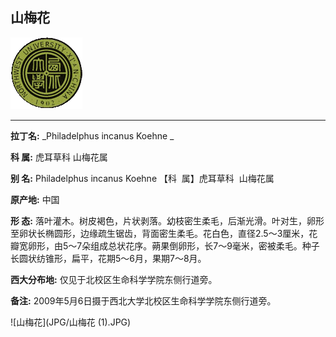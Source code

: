 ## 山梅花

![西北大学校园网络植物志](JPG/nwu.gif)

---

**拉丁名:**  _Philadelphus incanus Koehne _

**科 属:** 虎耳草科 山梅花属

**别 名:** Philadelphus incanus Koehne 
【科  属】虎耳草科  山梅花属

**原产地:** 中国

**形  态:** 落叶灌木。树皮褐色，片状剥落。幼枝密生柔毛，后渐光滑。叶对生，卵形至卵状长椭圆形，边缘疏生锯齿，背面密生柔毛。花白色，直径2.5～3厘米，花瓣宽卵形，由5～7朵组成总状花序。蒴果倒卵形，长7～9毫米，密被柔毛。种子长圆状纺锥形，扁平，花期5～6月，果期7～8月。

**西大分布地:** 仅见于北校区生命科学学院东侧行道旁。

**备注:** 2009年5月6日摄于西北大学北校区生命科学学院东侧行道旁。

![山梅花](JPG/山梅花 (1).JPG) 

